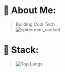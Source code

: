 <!--![main_background_github](https://github.com/user-attachments/assets/27c744de-cdc6-4870-a2c6-624059a8e0d1)
-->
# 🧃 About Me:
>Building Cool Tech  <br>
>![spiderman_cooked](https://github.com/user-attachments/assets/18756891-1c31-44e8-92a1-478da389ef10)

<!--
# 🦾💡 Tech Stack:
![C](https://img.shields.io/badge/c-%2300599C.svg?style=for-the-badge&logo=c&logoColor=white) ![Python](https://img.shields.io/badge/python-3670A0?style=for-the-badge&logo=python&logoColor=ffdd54) ![Riot Games](https://img.shields.io/badge/riotgames-D32936.svg?style=for-the-badge&logo=riotgames&logoColor=white) ![Epic Games](https://img.shields.io/badge/epicgames-%23313131.svg?style=for-the-badge&logo=epicgames&logoColor=white) ![Steam](https://img.shields.io/badge/steam-%23000000.svg?style=for-the-badge&logo=steam&logoColor=white)

**Unlock this when needed bruh**
-->


# 🦾 Stack:
<!--
>[![My Awesome Stats](https://awesome-github-stats.azurewebsites.net/user-stats/Mitxh13?cardType=github&theme=github-dark&preferLogin=false)](https://git.io/awesome-stats-card
Unlock later bruh
-->

>![Top Langs](https://github-readme-stats.vercel.app/api/top-langs/?username=Mitxh13&layout=compact)




<!-- Hiding this line till i start leetcode :)
![Leetcode Stats](https://leetcard.jacoblin.cool/Mitxh13?theme=nord)
uncomment it once started-->


